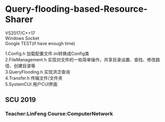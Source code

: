 # Query-flooding-based-Resource-Sharer
VS2017/C++17  
Windows Socket  
Google TEST(if have enough time)  

1.Config.h 加载配置文件.ini转换成Config类  
2.FileManagement.h 实现对文件的一些简单操作，共享目录设置、查找、修改路径、创建目录等  
3.QueryFlooding.h 实现洪泛查询  
4.Transfer.h 传输文件/文件夹  
5.SystemCUI 用户CUI界面  
    
## SCU 2019  
### Teacher:LinFeng Course:ComputerNetwork 

